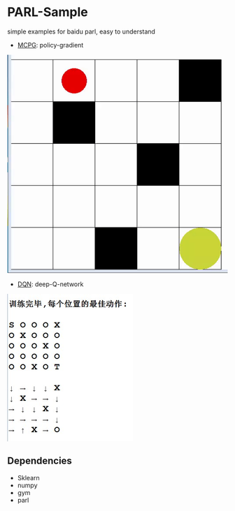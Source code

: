 # PARL-Sample
simple examples for baidu parl, easy to understand
* [MCPG](/mcpg/): policy-gradient

![img](/mcpg/result-output/result.gif)

* [DQN](/dqn_dnn/): deep-Q-network

![img](/dqn_dnn/log_dir/train.jpg)

## Dependencies

* Sklearn
* numpy
* gym
* parl

